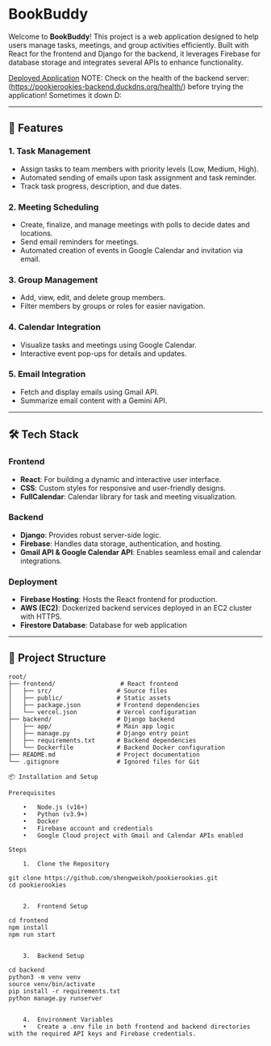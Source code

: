 # BookBuddy

Welcome to **BookBuddy**! This project is a web application designed to help users manage tasks, meetings, and group activities efficiently. Built with React for the frontend and Django for the backend, it leverages Firebase for database storage and integrates several APIs to enhance functionality.

[Deployed Application](https://pookie-rookies.web.app)
NOTE: Check on the health of the backend server: (https://pookierookies-backend.duckdns.org/health/) before trying the application!
Sometimes it down D:

---

## 🚀 Features

### 1. Task Management
- Assign tasks to team members with priority levels (Low, Medium, High).
- Automated sending of emails upon task assignment and task reminder.
- Track task progress, description, and due dates.

### 2. Meeting Scheduling
- Create, finalize, and manage meetings with polls to decide dates and locations.
- Send email reminders for meetings.
- Automated creation of events in Google Calendar and invitation via email.

### 3. Group Management
- Add, view, edit, and delete group members.
- Filter members by groups or roles for easier navigation.

### 4. Calendar Integration
- Visualize tasks and meetings using Google Calendar.
- Interactive event pop-ups for details and updates.

### 5. Email Integration
- Fetch and display emails using Gmail API.
- Summarize email content with a Gemini API.

---

## 🛠️ Tech Stack

### Frontend
- **React**: For building a dynamic and interactive user interface.
- **CSS**: Custom styles for responsive and user-friendly designs.
- **FullCalendar**: Calendar library for task and meeting visualization.

### Backend
- **Django**: Provides robust server-side logic.
- **Firebase**: Handles data storage, authentication, and hosting.
- **Gmail API & Google Calendar API**: Enables seamless email and calendar integrations.

### Deployment
- **Firebase Hosting**: Hosts the React frontend for production.
- **AWS (EC2)**: Dockerized backend services deployed in an EC2 cluster with HTTPS.
- **Firestore Database**: Database for web application

---

## 📂 Project Structure

```plaintext
root/
├── frontend/                  # React frontend
│   ├── src/                  # Source files
│   ├── public/               # Static assets
│   ├── package.json          # Frontend dependencies
│   └── vercel.json           # Vercel configuration
├── backend/                  # Django backend
│   ├── app/                  # Main app logic
│   ├── manage.py             # Django entry point
│   ├── requirements.txt      # Backend dependencies
│   └── Dockerfile            # Backend Docker configuration
├── README.md                 # Project documentation
└── .gitignore                # Ignored files for Git

📦 Installation and Setup

Prerequisites

	•	Node.js (v16+)
	•	Python (v3.9+)
	•	Docker
	•	Firebase account and credentials
	•	Google Cloud project with Gmail and Calendar APIs enabled

Steps

	1.	Clone the Repository

git clone https://github.com/shengweikoh/pookierookies.git
cd pookierookies


	2.	Frontend Setup

cd frontend
npm install
npm run start


	3.	Backend Setup

cd backend
python3 -m venv venv
source venv/bin/activate
pip install -r requirements.txt
python manage.py runserver


	4.	Environment Variables
	•	Create a .env file in both frontend and backend directories with the required API keys and Firebase credentials.
